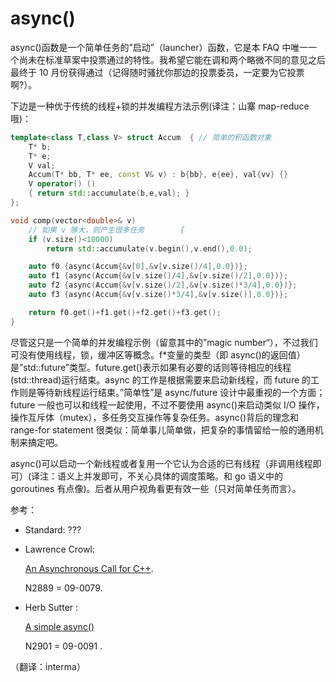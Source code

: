 # async()

async()函数是一个简单任务的”启动”（launcher）函数，它是本 FAQ 中唯一一个尚未在标准草案中投票通过的特性。我希望它能在调和两个略微不同的意见之后最终于 10 月份获得通过（记得随时骚扰你那边的投票委员，一定要为它投票啊?）。

下边是一种优于传统的线程+锁的并发编程方法示例(译注：山寨 map-reduce 哦)：

```cpp
template<class T,class V> struct Accum  { // 简单的积函数对象
    T* b;
    T* e;
    V val;
    Accum(T* bb, T* ee, const V& v) : b{bb}, e{ee}, val{vv} {}
    V operator() () 
    { return std::accumulate(b,e,val); }
};

void comp(vector<double>& v)
    // 如果 v 够大，则产生很多任务        {
    if (v.size()<10000) 
        return std::accumulate(v.begin(),v.end(),0.0);

    auto f0 {async(Accum{&v[0],&v[v.size()/4],0.0})};
    auto f1 {async(Accum{&v[v.size()/4],&v[v.size()/2],0.0})};
    auto f2 {async(Accum{&v[v.size()/2],&v[v.size()*3/4],0.0})};
    auto f3 {async(Accum{&v[v.size()*3/4],&v[v.size()],0.0})};

    return f0.get()+f1.get()+f2.get()+f3.get();
} 
```

尽管这只是一个简单的并发编程示例（留意其中的”magic number“），不过我们可没有使用线程，锁，缓冲区等概念。f*变量的类型（即 async()的返回值）是”std::future”类型。future.get()表示如果有必要的话则等待相应的线程(std::thread)运行结束。async 的工作是根据需要来启动新线程，而 future 的工作则是等待新线程运行结束。”简单性”是 async/future 设计中最重视的一个方面；future 一般也可以和线程一起使用，不过不要使用 async()来启动类似 I/O 操作，操作互斥体（mutex），多任务交互操作等复杂任务。async()背后的理念和 range-for statement 很类似：简单事儿简单做，把复杂的事情留给一般的通用机制来搞定吧。

async()可以启动一个新线程或者复用一个它认为合适的已有线程（非调用线程即可）(译注：语义上并发即可，不关心具体的调度策略。和 go 语义中的 goroutines 有点像)。后者从用户视角看更有效一些（只对简单任务而言）。

参考：

*   Standard: ???
*   Lawrence Crowl:

    [An Asynchronous Call for C++](http://www.open-std.org/jtc1/sc22/wg21/docs/papers/2009/n2889.html).

    N2889 = 09-0079.

*   Herb Sutter :

    [A simple async()](http://www.open-std.org/jtc1/sc22/wg21/docs/papers/2009/n2901.pdf)

    N2901 = 09-0091 .

（翻译：interma）